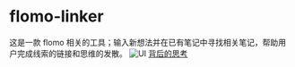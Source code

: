 # flomo-linker
这是一款 flomo 相关的工具；输入新想法并在已有笔记中寻找相关笔记，帮助用户完成线索的链接和思维的发散。
![UI](https://jiangzilong-image.oss-cn-beijing.aliyuncs.com/uPic/nfzojy20220220223345.png)
[背后的思考](https://blog.dabing.one/20220221)